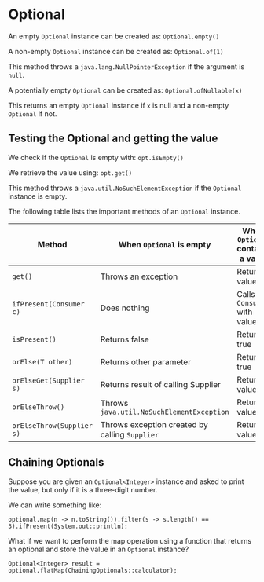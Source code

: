 # Optional

An empty `Optional` instance can be created as: `Optional.empty()`

A non-empty `Optional` instance can be created as: `Optional.of(1)`

This method throws a `java.lang.NullPointerException` if the argument is `null`.

A potentially empty `Optional` can be created as: `Optional.ofNullable(x)`

This returns an empty `Optional` instance if `x` is null and a non-empty `Optional` if not.

## Testing the Optional and getting the value

We check if the `Optional` is empty with: `opt.isEmpty()`

We retrieve the value using: `opt.get()`

This method throws a `java.util.NoSuchElementException` if the `Optional` instance is empty.

The following table lists the important methods of an `Optional` instance.

Method                    | When `Optional` is empty                            | When `Optional` contains a value
--------------------------|-----------------------------------------------------|-----------------------------------
`get()`                   | Throws an exception                                 | Returns value
`ifPresent(Consumer c)`   | Does nothing                                        | Calls `Consumer` with value
`isPresent()`             | Returns false                                       | Returns true
`orElse(T other)`         | Returns other parameter                             | Returns true
`orElseGet(Supplier s)`   | Returns result of calling Supplier                  | Returns value
`orElseThrow()`           | Throws `java.util.NoSuchElementException`           | Returns value
`orElseThrow(Supplier s)` | Throws exception created by calling `Supplier`      | Returns value

## Chaining Optionals

Suppose you are given an `Optional<Integer>` instance and asked to print the value, but only if it is a three-digit number.

We can write something like:
```
optional.map(n -> n.toString()).filter(s -> s.length() == 3).ifPresent(System.out::println);
```

What if we want to perform the map operation using a function that returns an optional and store the value in an `Optional` instance?

`Optional<Integer> result = optional.flatMap(ChainingOptionals::calculator);`